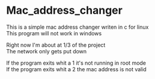 # Mac_address_changer
This is a simple mac address changer writen in c for linux    
This program will not work in windows
  
  Right now I'm about at 1/3 of the project  
  The network only gets put down
   
If the program exits whit a 1 it's not running in root mode  
If the program exits whit a 2 the mac address is not valid

